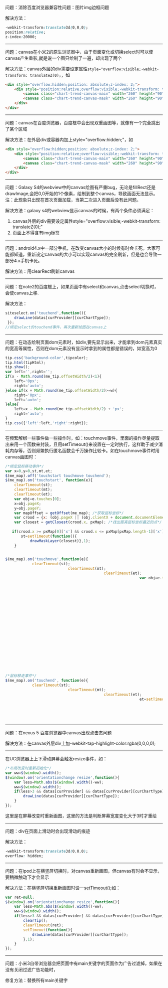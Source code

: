 问题：消除百度浏览器兼容性问题：图片img边框问题

解决方法：

```css
-webkit-transform:translate3d(0,0,0);
position:relative;
z-index:20000;
```

***

问题：canvas在小米2的原生浏览器中，由于页面变化或切换select时可以使canvas产生重影,就是说一个图只绘制了一遍，却出现了两个

解决方法：canvas外层的div需要设定属性`style="overflow:visible;-webkit-transform: translateZ(0);`，如

```html
<div style="overflow:hidden;position: absolute;z-index: 2;">
    <div style="position:relative;overflow:visible;-webkit-transform: translateZ(0);">
        <canvas class="chart-trend-canvas-main" width="260" height="90"></canvas>
        <canvas class="chart-trend-canvas-mask" width="260" height="90"></canvas>
    </div>
</div>
```

***

问题：canvas在百度浏览器，百度框中会出现双重画图等，就像有一个完全跳出了某个区域

解决方法：在外层div或容器内加上style="overflow:hidden;"，如

```html
<div style="overflow:hidden;position: absolute;z-index: 2;"> 
    <div style="position:relative;overflow:visible;-webkit-transform: translateZ(0);">
        <canvas class="chart-trend-canvas-main" width="260" height="90"></canvas>
        <canvas class="chart-trend-canvas-mask" width="260" height="90"></canvas>
    </div>
</div>
```

***

问题：Galaxy S4的webview中的canvas绘图有严重bug，无论是fillRect还是drawImage,会把0,0开始的1个像素，绘制到整个canvas，导致画面无法显示。注：此现象只出现在首次页面加载，当第二次进入页面后没有此问题。

解决方法：galaxy s4的webview显示canvas的时候，有两个条件必须满足：

1. canvas外层的div需要设定属性style="overflow:visible;-webkit-transform: translateZ(0);" 
2. 页面上不得含有img标签

*** 

问题：android4.x中一部分手机，在改变canvas大小的时候有时会卡死。大家可能都知道，重新设定canvas的大小可以实现canvas的完全刷新，但是也会导致一部分4.x手机卡死。

解决方法：用clearRect刷新canvas

***

问题：在note2的百度框上，如果页面中有select和canvas,点击select切换时，会使canvas上移.

解决方法：   

```javascript
siteselect.on('touchend',function(){
    drawLine(datas[curProvider][curChartType]);
 });
//绑定select的touchend事件，再次重新绘图在canvas上
```

***

问题：在动态绘制页面dom元素时，如div,要先显示出来，才能拿到dom元素真实的宽高等属性，否则在dom元素没有显示时拿到的属性都是错误的，如宽高为0

```javascript
tip.css('background-color',tipcolor);
tip.html(tipHtml);
tip.show();
var left='',right='';
if(x - Math.round(me_tip.offsetWidth/2)<1){
    left='0px';
    right='auto';
}else if(x + Math.round(me_tip.offsetWidth/2)>=w){
    right='0px';
    left='auto';
}else{
    left=x - Math.round(me_tip.offsetWidth/2) + 'px';
    right='auto';
}
tip.css({'left':left,'right':right});
```

***

在频繁解绑一些事件做一些操作时，如：touchmove事件，里面的操作尽量提取出来用一个函数来封装，且用setTimeout()来设置在一定时执行，这样助于减少消耗内存等，否则频繁执行匿名函数会千万操作比较卡。如在touchmove事件时用canvas画图时：

```javascript
/*绑定鼠标移动事件*/
var x=0,y=0,st,mt,et;
$(me_map).off('touchstart touchmove touchend');
$(me_map).on('touchstart', function(e){
    clearTimeout(st);
    clearTimeout(mt);
    clearTimeout(et);
    var obj=e.touches[0];
    x=obj.pageX;
    y=obj.pageY;
    var mapOffset = getOffset(me_map); /*获取鼠标坐标*/
    var crood = {x: (obj.pageX || (obj.clientX + document.documentElement.scrollLeft)) - mapOffset.left, y: (obj.pageY || (obj.clientY + document.documentElement.scrollTop)) - mapOffset.top};
    var closest = getClosest(crood.x, pxMap); /*找出距离鼠标坐标最近的点*/
                                                                                                                                                                            /*画竖线*/
   if(crood.x >= pxMap[0]['x'] && crood.x <= pxMap[pxMap.length-1]['x']){
       st=setTimeout(function(){
           drawMaskLayer(closest)},1);
    }
                                                                                                                                                                                                                             });

$(me_map).on('touchmove',function(e){
            clearTimeout(st);
                            clearTimeout(mt);
                                            clearTimeout(et);
                                                            var obj=e.touches[0];
                                                                            var mapOffset = getOffset(me_map); /*获取鼠标坐标*/
                                                                                            var crood = {x: (obj.pageX || (obj.clientX + document.documentElement.scrollLeft)) - mapOffset.left, y: (obj.pageY || (obj.clientY + document.documentElemen
                                                                                                    t.scrollTop)) - mapOffset.top};
                                                                                                            var closest = getClosest(crood.x, pxMap); /*找出距离鼠标坐标最近的点*/
                                                                                                                            /*画竖线*/
                                                                                                                            if(crood.x >= pxMap[0]['x'] && crood.x <= pxMap[pxMap.length-1]['x']){
                                                                                                                                                mt=setTimeout(function(){
                                                                                                                                                                            drawMaskLayer(closest)},
                                                                                                                                                                                                1);
                                                                                                                                                                }else{
                                                                                                                                                                                    et=setTimeout(function(){
                                                                                                                                                                                                                mskctx.clearRect(0, 0, mask.width, mask.height);
                                                                                                                                                                                                                                        tip.hide();
                                                                                                                                                                                                                                                            },5);
                                                                                                                                                                                                    }
                                                                                                                                                                                                    if(Math.abs(obj.pageX-x)>Math.abs(obj.pageY-y)){
                                                                                                                                                                                                                            e.preventDefault();
                                                                                                                                                                                                                                                return false;
                                                                                                                                                                                                                                                                }
                                                                                                                                                                                                                });
/*鼠标移走事件*/
$(me_map).on('touchend', function(e){
            clearTimeout(st);
                            clearTimeout(mt);
                                            clearTimeout(et);
                                                            et=setTimeout(function(){
                                                                                    mskctx.clearRect(0, 0, mask.width, mask.height);
                                                                                                        tip.hide();
                                                                                                                        },5);
                                                                            });

```

***

问题：在nexus 5 百度浏览器中canvas出现点击态问题

解决方法：在canvas外层div上加-webkit-tap-highlight-color:rgba(0,0,0,0);

***

在UC浏览器上上下滑动屏幕会触发resize事件，如：

```javascript
/*布局改变时重新初始化*/
var ww=$(window).width();
$(window).on('orientationchange resize',function(){
    var less=Math.abs($(window).width()-ww); 
    ww=$(window).width();
    if(less>3 && datas[curProvider] && datas[curProvider][curChartType]){
        drawLine(datas[curProvider][curChartType]);
    }
});
```

这里是在屏幕改变时重新画图，这里的方法是判断屏幕宽度变化大于3时才重绘

***

问题：div在页面上滑动时会出现滑动的痕迹

解决方法：

```css
-webkit-transform:translate3d(0,0,0);
overflow: hidden;
```

***

问题：在ipod上在横竖屏切换时，对canvas重新画图，但canvas有时会不显示，要稍微触动下才会显示

解决方法：在横竖屏切换重新画图时设一setTimeout();如：

```javascript
var ret=null;
$(window).on('orientationchange resize',function(){
    var less=Math.abs($(window).width()-ww);
    ww=$(window).width();
    if(less>3 && datas[curProvider] && datas[curProvider][curChartType]){
        clearTip();
        clearTimeout(ret);
        setTimeout(function(){
            drawLine(datas[curProvider][curChartType]);
        },1);
    }
}); 
```

***

问题：小米3自带浏览器会把页面中有main关键字的页面作为广告过滤掉，如果在没有关闭过滤广告功能时，

修复方法：替换所有main关键字


